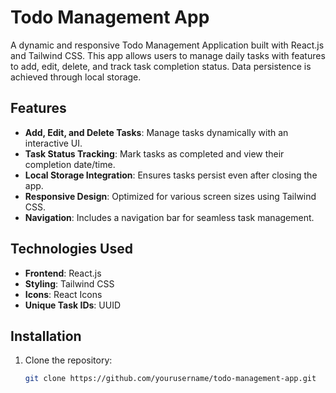 # Todo Management App

A dynamic and responsive Todo Management Application built with React.js and Tailwind CSS. This app allows users to manage daily tasks with features to add, edit, delete, and track task completion status. Data persistence is achieved through local storage.

## Features
- **Add, Edit, and Delete Tasks**: Manage tasks dynamically with an interactive UI.
- **Task Status Tracking**: Mark tasks as completed and view their completion date/time.
- **Local Storage Integration**: Ensures tasks persist even after closing the app.
- **Responsive Design**: Optimized for various screen sizes using Tailwind CSS.
- **Navigation**: Includes a navigation bar for seamless task management.

## Technologies Used
- **Frontend**: React.js
- **Styling**: Tailwind CSS
- **Icons**: React Icons
- **Unique Task IDs**: UUID

## Installation

1. Clone the repository:
   ```bash
   git clone https://github.com/yourusername/todo-management-app.git
